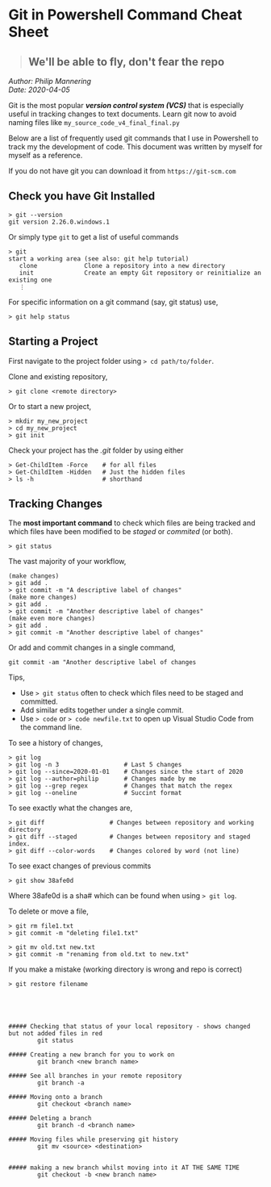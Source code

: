 # Git in Powershell Command Cheat Sheet
> ## We'll be able to fly, don't fear the repo
*Author: Philip Mannering*  
*Date: 2020-04-05*

Git is the most popular ___version control system (VCS)___ that is especially useful in tracking changes to text documents. Learn git now to avoid naming files like `my_source_code_v4_final_final.py`

Below are a list of frequently used git commands that I use in Powershell to track my the development of code. This document was written by myself for myself as a reference.

If you do not have git you can download it from `https://git-scm.com`

## Check you have Git Installed
```
> git --version
git version 2.26.0.windows.1
```
Or simply type `git` to get a list of useful commands
```
> git
start a working area (see also: git help tutorial)
   clone             Clone a repository into a new directory
   init              Create an empty Git repository or reinitialize an existing one
   ⋮
```

For specific information on a git command (say, git status) use,
```
> git help status
```

## Starting a Project  
First navigate to the project folder using `> cd path/to/folder`.

Clone and existing repository, 
```
> git clone <remote directory>
```
Or to start a new project,
```
> mkdir my_new_project
> cd my_new_project
> git init
```
Check your project has the _.git_ folder by using either
```
> Get-ChildItem -Force    # for all files
> Get-ChildItem -Hidden   # Just the hidden files
> ls -h					  # shorthand
```

## Tracking Changes
The **most important command** to check which files are being tracked and which files have been modified to be _staged_ or _commited_ (or both).
```
> git status
```

The vast majority of your workflow,
```
(make changes)
> git add .
> git commit -m "A descriptive label of changes"
(make more changes)
> git add .
> git commit -m "Another descriptive label of changes"
(make even more changes)
> git add .
> git commit -m "Another descriptive label of changes"
```
Or add and commit changes in a single command,
```
git commit -am "Another descriptive label of changes
```
Tips,
* Use `> git status` often to check which files need to be staged and committed.
* Add similar edits together under a single commit.
* Use `> code` or `> code newfile.txt` to open up Visual Studio Code from the command line.

To see a history of changes,
```
> git log
> git log -n 3    				# Last 5 changes
> git log --since=2020-01-01    # Changes since the start of 2020
> git log --author=philip		# Changes made by me
> git log --grep regex          # Changes that match the regex
> git log --oneline 			# Succint format
```

To see exactly what the changes are,
```
> git diff 					# Changes between repository and working directory
> git diff --staged 		# Changes between repository and staged index.
> git diff --color-words 	# Changes colored by word (not line)
```

To see exact changes of previous commits
```
> git show 38afe0d
```
Where 38afe0d is a sha# which can be found when using `> git log`.

To delete or move a file,
```
> git rm file1.txt
> git commit -m "deleting file1.txt"
```
```
> git mv old.txt new.txt
> git commit -m "renaming from old.txt to new.txt"
```

If you make a mistake (working directory is wrong and repo is correct)
```
> git restore filename





##### Checking that status of your local repository - shows changed but not added files in red
		git status

##### Creating a new branch for you to work on
		git branch <new branch name>

##### See all branches in your remote repository
		git branch -a

##### Moving onto a branch
		git checkout <branch name>

##### Deleting a branch
		git branch -d <branch name>

##### Moving files while preserving git history
		git mv <source> <destination>
 
 
##### making a new branch whilst moving into it AT THE SAME TIME
		git checkout -b <new branch name>

